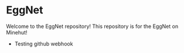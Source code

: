 # EggNet
Welcome to the EggNet repository! This repository is for the EggNet on Minehut!
- Testing github webhook
